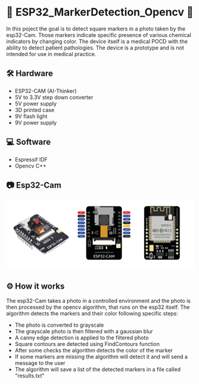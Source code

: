 # :small_orange_diamond: ESP32_MarkerDetection_Opencv :small_orange_diamond:
In this poject the goal is to detect square markers in a photo taken by the esp32-Cam. Those markers indicate specific presence of various chemical indicators by changing color. The device itself is a medical POCD with the ability to detect patient pathologies. The device is a prototype and is not intended for use in medical practice.

## :hammer_and_wrench: Hardware 	
- ESP32-CAM (AI-Thinker)
- 5V to 3.3V step down converter
- 5V power supply
- 3D printed case
- 9V flash light
- 9V power supply

## 	:computer: Software
- Espressif IDF
- Opencv C++

## :camera: Esp32-Cam
![Esp32-Cam](/Images/Esp32_Cam.png)

## :gear: How it works
The esp32-Cam takes a photo in a controlled environment and the photo is then processed by the opencv algorithm, that runs on the esp32 itself. The algorithm detects the markers and their color following specific steps:
- The photo is converted to grayscale
- The grayscale photo is then filtered with a gaussian blur
- A canny edge detection is applied to the filtered photo
- Square contours are detected using FindContours function
- After some checks the algorithm detects the color of the marker
- If some markers are missing the algorithm will detect it and will send a message to the user
- The algorithm will save a list of the detected markers in a file called "results.txt"
